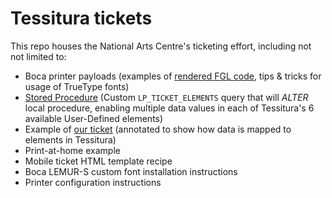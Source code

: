 # Tessitura tickets

This repo houses the National Arts Centre's ticketing effort, including not not limited to: 

* Boca printer payloads (examples of [rendered FGL code](nac-ticket-fgl-example.xml), tips & tricks for usage of TrueType fonts)
* [Stored Procedure](nac-LP_TICKET_ELEMENTS.sql) (Custom `LP_TICKET_ELEMENTS` query that will _ALTER_ local procedure, enabling multiple data 
values in each of Tessitura's 6 available User-Defined elements)
* Example of [our ticket](nac_ticket_user_def_elements.jpg) (annotated to show how data is mapped to elements in Tessitura)
* Print-at-home example
* Mobile ticket HTML template recipe
* Boca LEMUR-S custom font installation instructions
* Printer configuration instructions

